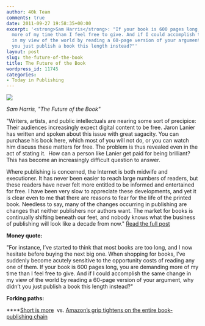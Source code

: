 ```yaml
---
author: 40k Team
comments: true
date: 2011-09-27 19:58:35+00:00
excerpt: '<strong>Sam Harris</strong>: "If your book is 600 pages long, you are demanding
  more of my time than I feel free to give. And if I could accomplish the same change
  in my view of the world by reading a 60-page version of your argument, why didn’t
  you just publish a book this length instead?"'
layout: post
slug: the-future-of-the-book
title: The Future of the Book
wordpress_id: 11745
categories:
- Today in Publishing
---
```


![](http://www.40kbooks.com/wp-content/uploads/Publishing1.jpg)

_Sam Harris, "The Future of the Book"_

"Writers, artists, and public intellectuals are nearing some sort of precipice: Their audiences increasingly expect digital content to be free. Jaron Lanier has written and spoken about this issue with great sagacity. You can purchase his book here, which most of you will not do, or you can watch him discuss these matters for free. The problem is thus revealed even in the act of stating it.  How can a person like Lanier get paid for being brilliant? This has become an increasingly difficult question to answer.

Where publishing is concerned, the Internet is both midwife and executioner. It has never been easier to reach large numbers of readers, but these readers have never felt more entitled to be informed and entertained for free. I have been very slow to appreciate these developments, and yet it is clear even to me that there are reasons to fear for the life of the printed book. Needless to say, many of the changes occurring in publishing are changes that neither publishers nor authors want. The market for books is continually shifting beneath our feet, and nobody knows what the business of publishing will look like a decade from now."
[Read the full post](http://money.cnn.com/2011/09/27/technology/amazon_publishing/)

**Money quote:**

"For instance, I’ve started to think that most books are too long, and I now hesitate before buying the next big one. When shopping for books, I’ve suddenly become acutely sensitive to the opportunity costs of reading any one of them. If your book is 600 pages long, you are demanding more of my time than I feel free to give. And if I could accomplish the same change in my view of the world by reading a 60-page version of your argument, why didn’t you just publish a book this length instead?"

**Forking paths:**

****[Short is more](http://publishingperspectives.com/2011/09/italy-40k-books-no-paper-no-problem/)  vs. [Amazon’s grip tightens on the entire book-publishing chain](http://ow.ly/6GmZe)
